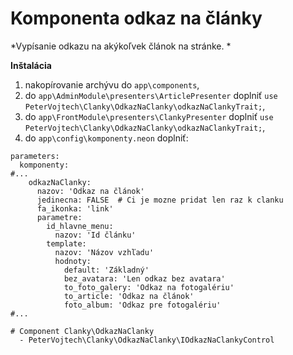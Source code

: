 # Komponenta odkaz na články

*Vypísanie odkazu na akýkoľvek článok na stránke. *

**Inštalácia**
1. nakopírovanie archývu do `app\components`,
2. do `app\AdminModule\presenters\ArticlePresenter` doplniť `use PeterVojtech\Clanky\OdkazNaClanky\odkazNaClankyTrait;`,
3. do `app\FrontModule\presenters\ClankyPresenter` doplniť `use PeterVojtech\Clanky\OdkazNaClanky\odkazNaClankyTrait;`,
4. do `app\config\komponenty.neon` doplniť:
```neon
parameters:
  komponenty:
#...
    odkazNaClanky:
      nazov: 'Odkaz na článok'
      jedinecna: FALSE  # Ci je mozne pridat len raz k clanku
      fa_ikonka: 'link'
      parametre: 
        id_hlavne_menu: 
          nazov: 'Id článku'
        template:
          nazov: 'Názov vzhľadu'
          hodnoty: 
            default: 'Základný'
            bez_avatara: 'Len odkaz bez avatara'
            to_foto_galery: 'Odkaz na fotogalériu'
            to_article: 'Odkaz na článok'
            foto_album: 'Odkaz pre fotogalériu'
#...

# Component Clanky\OdkazNaClanky
  - PeterVojtech\Clanky\OdkazNaClanky\IOdkazNaClankyControl
```